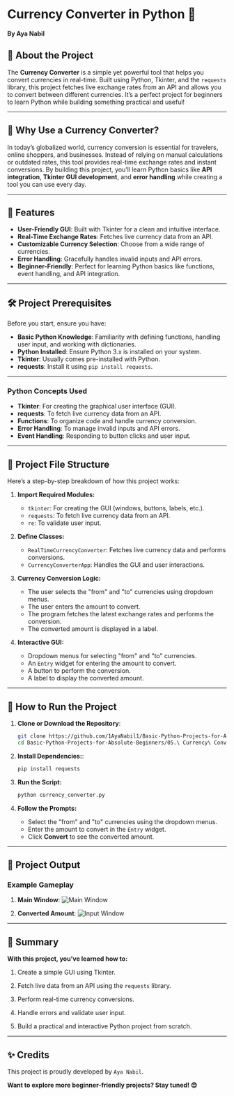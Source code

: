 # Currency Converter in Python 💱

**By Aya Nabil**

## 🧐 About the Project

The **Currency Converter** is a simple yet powerful tool that helps you convert currencies in real-time. Built using Python, Tkinter, and the `requests` library, this project fetches live exchange rates from an API and allows you to convert between different currencies. It’s a perfect project for beginners to learn Python while building something practical and useful!

---

## 🌟 Why Use a Currency Converter?

In today’s globalized world, currency conversion is essential for travelers, online shoppers, and businesses. Instead of relying on manual calculations or outdated rates, this tool provides real-time exchange rates and instant conversions. By building this project, you’ll learn Python basics like **API integration**, **Tkinter GUI development**, and **error handling** while creating a tool you can use every day.

---

## 🧩 Features

- **User-Friendly GUI**: Built with Tkinter for a clean and intuitive interface.
- **Real-Time Exchange Rates**: Fetches live currency data from an API.
- **Customizable Currency Selection**: Choose from a wide range of currencies.
- **Error Handling**: Gracefully handles invalid inputs and API errors.
- **Beginner-Friendly**: Perfect for learning Python basics like functions, event handling, and API integration.

---

## 🛠️ Project Prerequisites

Before you start, ensure you have:

- **Basic Python Knowledge**: Familiarity with defining functions, handling user input, and working with dictionaries.
- **Python Installed**: Ensure Python 3.x is installed on your system.
- **Tkinter**: Usually comes pre-installed with Python.
- **requests**: Install it using `pip install requests`.

---

### Python Concepts Used

- **Tkinter**: For creating the graphical user interface (GUI).
- **requests**: To fetch live currency data from an API.
- **Functions**: To organize code and handle currency conversion.
- **Error Handling**: To manage invalid inputs and API errors.
- **Event Handling**: Responding to button clicks and user input.

---

## 📂 Project File Structure

Here’s a step-by-step breakdown of how this project works:

1. **Import Required Modules:**

   - `tkinter`: For creating the GUI (windows, buttons, labels, etc.).
   - `requests`: To fetch live currency data from an API.
   - `re`: To validate user input.

2. **Define Classes:**

   - `RealTimeCurrencyConverter`: Fetches live currency data and performs conversions.
   - `CurrencyConverterApp`: Handles the GUI and user interactions.

3. **Currency Conversion Logic:**

   - The user selects the "from" and "to" currencies using dropdown menus.
   - The user enters the amount to convert.
   - The program fetches the latest exchange rates and performs the conversion.
   - The converted amount is displayed in a label.

4. **Interactive GUI:**

   - Dropdown menus for selecting "from" and "to" currencies.
   - An `Entry` widget for entering the amount to convert.
   - A button to perform the conversion.
   - A label to display the converted amount.

---

## 🚀 How to Run the Project

1. **Clone or Download the Repository**:

   ```bash
   git clone https://github.com/1AyaNabil1/Basic-Python-Projects-for-Absolute-Beginners.git
   cd Basic-Python-Projects-for-Absolute-Beginners/05.\ Currency\ Converter
2. **Install Dependencies:**:

   ```python
   pip install requests
3. **Run the Script:**

   ```bash
   python currency_converter.py
4. **Follow the Prompts:**
    - Select the "from" and "to" currencies using the dropdown menus.
    - Enter the amount to convert in the `Entry` widget.
    - Click **Convert** to see the converted amount.
---

## 📸 Project Output

### Example Gameplay

1. **Main Window**:
   ![Main Window](img/image.png)

2. **Converted Amount**:
   ![Input Window](img/img_1.png)


---

## 📖 Summary

**With this project, you’ve learned how to:**
1. Create a simple GUI using Tkinter.

2. Fetch live data from an API using the `requests` library.

3. Perform real-time currency conversions.

4. Handle errors and validate user input.

5. Build a practical and interactive Python project from scratch.

---

## ✨ Credits

This project is proudly developed by `Aya Nabil`.

**Want to explore more beginner-friendly projects? Stay tuned! 😊**

